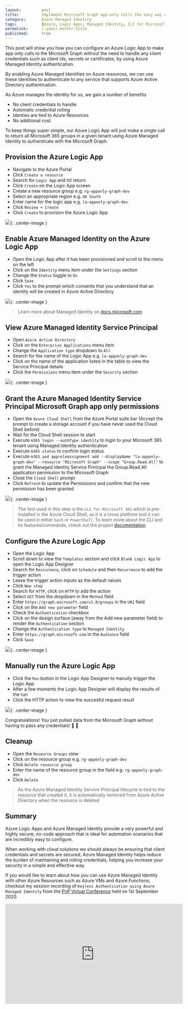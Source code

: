 ```yaml
---
layout:         post
title:          Implement Microsoft Graph app-only calls the easy way using Azure Logic Apps and Azure Managed Identity
category:       Azure Managed Identity
tags:           [Azure, Logic Apps, Managed Identity, CLI for Microsoft 365, Microsoft Graph]
permalink:      /:year/:month/:title
published:      true
---
```


This post will show you how you can configure an Azure Logic App to make app only calls to the Microsoft Graph without the need to handle any client credentials such as client ids, secrets or certificates, by using Azure Managed Identity authentication.

By enabling Azure Managed Identities on Azure resources, we can use these identities to authenticate to any service that supports Azure Active Directory authentication.

As Azure manages the identity for us, we gain a number of benefits

- No client credentials to handle
- Automatic credential rolling
- Identies are tied to Azure Resources
- No additional cost

To keep things super simple, our Azure Logic App will just make a single call to return all Microsoft 365 groups in a given tenant using Azure Managed Identity to authenticate with the Microsoft Graph.
 
## Provision the Azure Logic App

- Navigate to the Azure Portal
- Click `Create a resource` 
- Search for `Logic App` and hit return
- Click `Create` on the Logic App screen
- Create a new resource group e.g. `rg-apponly-graph-dev`
- Select an appropriate region e.g. `UK South`
- Enter name for the logic app e.g. `la-apponly-graph-dev`
- Click `Review + Create`
- Click `Create` to provision the Azure Logic App

![](/public/img/managedidentity/create-logic-app.gif){: .center-image }

## Enable Azure Managed Identity on the Azure Logic App

- Open the Logic App after it has been provisioned and scroll to the menu on the left
- Click on the `Identity` menu item under the `Settings` section
- Change the `Status` toggle to `On`
- Click `Save`
- Click `Yes` to the prompt which consents that you understand that an identity will be created in Azure Active Directory

![](/public/img/managedidentity/enable-managed-identity.gif){: .center-image }

> Learn more about Managed Identity on [docs.microsoft.com](https://docs.microsoft.com/en-us/azure/active-directory/managed-identities-azure-resources/overview)

## View Azure Managed Identity Service Principal

- Open `Azure Active Directory`
- Click on the `Enterprise Applications` menu item
- Change the `Application type` dropdown to `All`
- Search for the name of the Logic App e.g. `la-apponly-graph-dev`
- Click on the name of the application listed in the table to view the Service Principal details
- Click the `Permissions` menu item under the `Security` section

![](/public/img/managedidentity/view-managed-identity-service-principal.gif){: .center-image }

## Grant the Azure Managed Identity Service Principal Microsoft Graph app only permissions

- Open the `Azure Cloud Shell` from the Azure Portal suite bar (Accept the prompt to create a storage account if you have never used the Cloud Shell before)
- Wait for the Cloud Shell session to start
- Execute `m365 login --authType identity` to login to your Microsoft 365 tenant using Managed Identity authentication
- Execute `m365 status` to confirm login status
- Execute `m365 aad approleassignment add --displayName "la-apponly—graph-dev" --resource "Microsoft Graph" --scope "Group.Read.All"` to grant the Managed Identity Service Prinicpal the Group.Read.All application permission to the Microsoft Graph
- Close the `Cloud Shell` prompt
- Click `Refresh` to update the Permissions and confirm that the new permission has been granted 

![](/public/img/managedidentity/grant-microsoft-graph-permission.gif){: .center-image }

> The tool used in this step is the `CLI for Microsoft 365` which is pre-installed in the Azure Cloud Shell, as it is a cross platform tool it can be used in either `bash` or `PowerShell`. To learn more about the CLI and its features/commands, check out the project [documentation](https://aka.ms/cli-m365)

## Configure the Azure Logic App

- Open the Logic App
- Scroll down to view the `Templates` section and click `Blank Logic App` to open the Logic App Designer
- Search for `Reccurence`, click on `Schedule` and then `Recurrence` to add the trigger action
- Leave the trigger action inputs as the default values
- Click `New step`
- Search for `HTTP`, click on `HTTP` to add the action
- Select `GET` from the dropdown in the `Method` field
- Enter `https://graph.microsoft.com/v1.0/groups` in the `URI` field
- Click on the `Add new parameter` field 
- Check the `Authentication` checkbox
- Click on the design surface (away from the Add new parameter field) to render the `Authentication` section
- Change the `Authentication type` to `Managed Identity`
- Enter `https://graph.microsoft.com` in the `Audience` field
- Click `Save`

![](/public/img/managedidentity/configure-logic-app.gif){: .center-image }

## Manually run the Azure Logic App

- Click the `Run` button in the Logic App Designer to manully trigger the Logic App
- After a few moments the Logic App Designer will display the results of the run
- Click the HTTP action to view the succesful request result

![](/public/img/managedidentity/run-logic-app.gif){: .center-image }

Congratulations! You just pulled data from the Microsoft Graph without having to pass any credentials! 🎉 🚀

## Cleanup

- Open the `Resource Groups` view 
- Click on the resource group e.g. `rg-apponly-graph-dev`
- Click `Delete resource group`
- Enter the name of the resource group in the field e.g. `rg-apponly-graph-dev`
- Click `Delete`
  
> As the Azure Managed Identity Service Principal lifecycle is tied to the resource that created it, it is automatically removed from Azure Active Directory when the resource is deleted

## Summary

Azure Logic Apps and Azure Managed Identity provide a very powerful and highly secure, no-code approach that is ideal for automation scenarios that are incredibly easy to configure.

When working with cloud solutions we should always be ensuring that client credentials and secrets are secured, Azure Managed Identity helps reduce the burden of maintaining and rolling credentials, helping you increase your security in a simple and effective way.

If you would like to learn about how you can use Azure Managed Identity with other Azure Resources such as Azure VMs and Azure Functions, checkout my session recording of `Keyless Authentication using Azure Managed Identity` from the [PnP Virtual Conference](https://pnp.github.io/) held on 1st September 2020.

<div style="text-align:center">
<iframe width="560" height="315" src="https://www.youtube.com/embed/5Ln6xJ6F7vI" frameborder="0" allow="accelerometer; autoplay; clipboard-write; encrypted-media; gyroscope; picture-in-picture" allowfullscreen></iframe>
</div>
